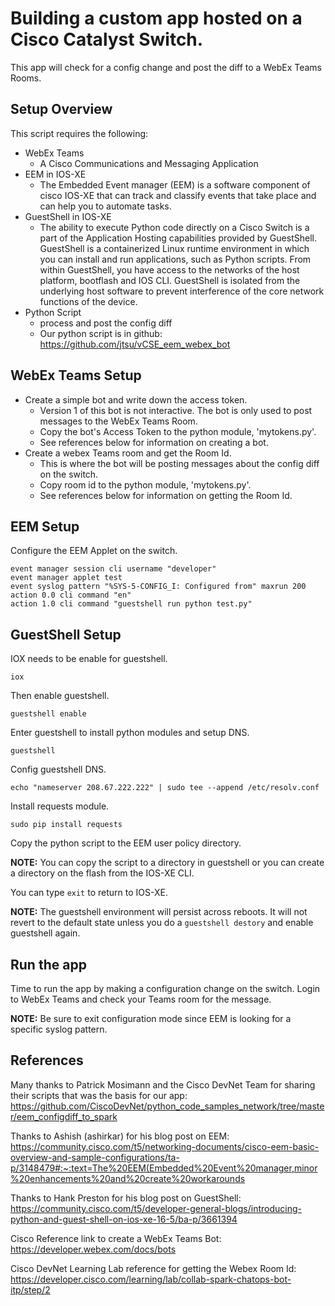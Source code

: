 # Building a custom app hosted on a Cisco Catalyst Switch.  
This app will check for a config change and post the diff to a WebEx Teams Rooms.

## Setup Overview
This script requires the following:
- WebEx Teams
  - A Cisco Communications and Messaging Application
- EEM in IOS-XE
  - The Embedded Event manager (EEM) is a software component of cisco IOS-XE that can track and classify events that take place and can help you to automate tasks.
- GuestShell in IOS-XE
  - The ability to execute Python code directly on a Cisco Switch is a part of the Application Hosting capabilities provided by GuestShell.  GuestShell is a containerized Linux runtime environment in which you can install and run applications, such as Python scripts.  From within GuestShell, you have access to the networks of the host platform, bootflash and IOS CLI.  GuestShell is isolated from the underlying host software to prevent interference of the core network functions of the device.
- Python Script 
  - process and post the config diff
  - Our python script is in github: https://github.com/jtsu/vCSE_eem_webex_bot


## WebEx Teams Setup
- Create a simple bot and write down the access token.
  - Version 1 of this bot is not interactive.  The bot is only used to post messages to the WebEx Teams Room.
  - Copy the bot's Access Token to the python module, 'mytokens.py'.
  - See references below for information on creating a bot.
- Create a webex Teams room and get the Room Id.
  - This is where the bot will be posting messages about the config diff on the switch.
  - Copy room id to the python module, 'mytokens.py'.
  - See references below for information on getting the Room Id.

## EEM Setup
Configure the EEM Applet on the switch.
  ```
  event manager session cli username "developer"
  event manager applet test
  event syslog pattern "%SYS-5-CONFIG_I: Configured from" maxrun 200
  action 0.0 cli command "en"
  action 1.0 cli command "guestshell run python test.py"
  ```

## GuestShell Setup
IOX needs to be enable for guestshell.
  ```
  iox
  ```

Then enable guestshell.
  ```
  guestshell enable
  ```

Enter guestshell to install python  modules and setup DNS.
  ```
  guestshell
  ```

Config guestshell DNS.
  ```
  echo "nameserver 208.67.222.222" | sudo tee --append /etc/resolv.conf
  ```

Install requests module.
  ```
  sudo pip install requests
  ```

Copy the python script to the EEM user policy directory.

**NOTE:** You can copy the script to a directory in guestshell or you can create a directory on the flash from the IOS-XE CLI.

You can type `exit` to return to IOS-XE.

**NOTE:** The guestshell environment will persist across reboots.  It will not revert to the default state unless you do a `guestshell destory` and enable guestshell again.

## Run the app
Time to run the app by making a configuration change on the switch. Login to WebEx Teams and check your Teams room for the message.

**NOTE:** Be sure to exit configuration mode since EEM is looking for a specific syslog pattern.

## References
Many thanks to Patrick Mosimann and the Cisco DevNet Team for sharing their scripts that was the basis for our app:  
https://github.com/CiscoDevNet/python_code_samples_network/tree/master/eem_configdiff_to_spark

Thanks to Ashish (ashirkar) for his blog post on EEM:
https://community.cisco.com/t5/networking-documents/cisco-eem-basic-overview-and-sample-configurations/ta-p/3148479#:~:text=The%20EEM(Embedded%20Event%20manager,minor%20enhancements%20and%20create%20workarounds

Thanks to Hank Preston for his blog post on GuestShell:
https://community.cisco.com/t5/developer-general-blogs/introducing-python-and-guest-shell-on-ios-xe-16-5/ba-p/3661394

Cisco Reference link to create a WebEx Teams Bot:
https://developer.webex.com/docs/bots

Cisco DevNet Learning Lab reference for getting the Webex Room Id: 
https://developer.cisco.com/learning/lab/collab-spark-chatops-bot-itp/step/2
